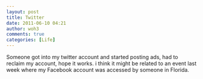 ```yaml
---
layout: post
title: Twitter
date: 2011-06-10 04:21
author: woh3
comments: true
categories: [Life]
---
```

Someone got into my twitter account and started posting ads, had to reclaim my account, hope it works. i think it might be related to an event last week where my Facebook account was accessed by someone in Florida.

